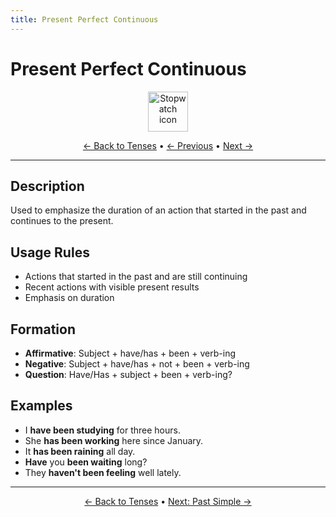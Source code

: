 ```yaml
---
title: Present Perfect Continuous
---
```


# Present Perfect Continuous

<div align="center">
  <img src="https://cdn.jsdelivr.net/gh/twitter/twemoji@14.0.2/assets/72x72/23f1.png" alt="Stopwatch icon" width="64">
</div>

<div align="center">

[← Back to Tenses](./) • [← Previous](03-present-perfect.md) • [Next →](05-past-simple.md)

</div>

---

## Description
Used to emphasize the duration of an action that started in the past and continues to the present.

## Usage Rules
- Actions that started in the past and are still continuing
- Recent actions with visible present results
- Emphasis on duration

## Formation
- **Affirmative**: Subject + have/has + been + verb-ing
- **Negative**: Subject + have/has + not + been + verb-ing
- **Question**: Have/Has + subject + been + verb-ing?

## Examples
- I **have been studying** for three hours.
- She **has been working** here since January.
- It **has been raining** all day.
- **Have** you **been waiting** long?
- They **haven't been feeling** well lately.

---

<div align="center">

[← Back to Tenses](./) • [Next: Past Simple →](05-past-simple.md)

</div>
